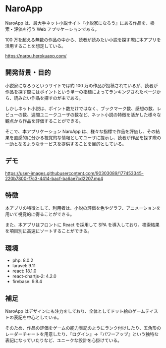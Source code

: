 # NaroApp

NaroApp は、最大手ネット小説サイト『小説家になろう』にある作品を、検索・評価を行う Web アプリケーションである。

100 万を超える無数の作品の中から、読者が読みたい小説を探す際に本アプリを活用することを想定している。

https://narou.herokuapp.com/

## 開発背景・目的

小説家になろうというサイトでは約 100 万の作品が投稿されているが、読者が作品を探す際にはポイントという単一の指標によってランキングされたページから、読みたい作品を探すのが主である。

しかしネット小説は、ポイント数だけではなく、ブックマーク数、感想の数、レビューの数、週間ユニークユーザの数など、ネット小説の特徴を活かした様々な観点から作品を評価することができる。

そこで、本アプリケーション NaroApp は、様々な指標で作品を評価し、その結果を直感的に分かる視覚的な情報としてユーザに提示し、読者が作品を探す際の一助となるようなサービスを提供することを目的としている。

## デモ

https://user-images.githubusercontent.com/90303089/177453345-220b7800-f7c3-4414-bacf-ba6ae7cd2207.mp4

## 特徴

本アプリの特徴として、利用者は、小説の評価を色やグラフ、アニメーションを用いて視覚的に得ることができる。

また、本アプリはフロントに React を採用して SPA を導入しており、検索結果を項目別に高速にソートすることができる。

## 環境

- php: 8.0.2
- laravel: 9.11
- react: 18.1.0
- react-chartjs-2: 4.2.0
- firebase: 9.8.4

## 補足

NaroApp はデザインにも注力をしており、全体としてドット絵のゲームテイストの表記を中心としている。

そのため、作品の評価をゲームの能力表記のようにランク付けしたり、五角形のレーダーチャートを用意したり、『ログイン』→『パワーアップ』という独特な表記になっていたりなど、ユニークな設計を心掛けている。
